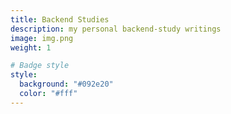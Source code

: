 ```yaml
---
title: Backend Studies
description: my personal backend-study writings
image: img.png
weight: 1

# Badge style
style:
  background: "#092e20"
  color: "#fff"
---
```

